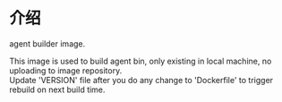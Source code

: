# 介绍
agent builder image.  

This image is used to build agent bin, only existing in local machine, no uploading to image repository.    
Update 'VERSION' file after you do any change to 'Dockerfile' to trigger rebuild on next build time.  
